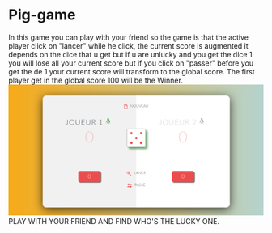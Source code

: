 # Pig-game
In this game you can play with your friend so the game is that the active player click on "lancer" while he click, the current score is augmented it depends on the dice that u get but if u are unlucky and you get the dice 1 you will lose all your current score but if you click on "passer" before you get the de 1 your current score will transform to the global score.
The first player get in the global score 100 will be the Winner.
![alt text](imgdes.png)
PLAY WITH YOUR FRIEND AND FIND WHO'S THE LUCKY ONE.
